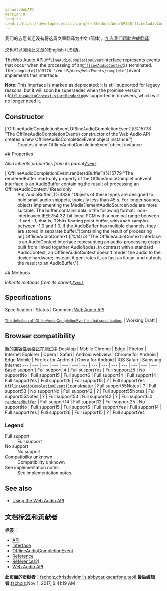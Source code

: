 ```yaml
---
manual:WebAPI
version:0
lang:zh
rawUrl:https://developer.mozilla.org/zh-CN/docs/Web/API/OfflineAudioCompletionEvent
---
```




<bdi>我们的志愿者还没有将这篇文章翻译为<bdi>中文 (简体)</bdi>。[加入我们帮助完成翻译](%15774 "")<br></br>您也可以阅读此文章的[English (US)](%15775 "")版。</bdi>






The[Web Audio API](%3940 "/en-US/docs/Web_Audio_API")`OfflineAudioCompletionEvent`interface represents events that occur when the processing of an[`OfflineAudioContext`](%14178 "The OfflineAudioContext interface is an AudioContext interface representing an audio-processing graph built from linked together AudioNodes. In contrast with a standard AudioContext, an OfflineAudioContext doesn't render the audio to the device hardware; instead, it generates it, as fast as it can, and outputs the result to an AudioBuffer.")is terminated. The`[complete](%15776 "/en-US/docs/Web/Events/complete")`event implements this interface.



**Note**: This interface is marked as deprecated; it is still supported for legacy reasons, but it will soon be superseded when the promise version of[`OfflineAudioContext.startRendering`](%15777 "The startRendering() method of the OfflineAudioContext Interface starts rendering the audio graph, taking into account the current connections and the current scheduled changes.")is supported in browsers, which will no longer need it.



## Constructor<a name="Constructor"></a>
<dl><dt>[`OfflineAudioCompletionEvent.OfflineAudioCompletionEvent`](%15778 "The OfflineAudioCompletionEvent() constructor of the Web Audio API creates a new OfflineAudioCompletionEvent object instance.")</dt><dd>Creates a new`OfflineAudioCompletionEvent`object instance.</dd></dl>
## Properties<a name="Properties"></a>


<em>Also inherits properties from its parent,[`Event`](%3943 "The Event interface represents any event which takes place in the DOM; some are user-generated (such as mouse or keyboard events), while others are generated by APIs (such as events that indicate an animation has finished running, a video has been paused, and so forth). There are many types of events, some of which use other interfaces based on the main Event interface. Event itself contains the properties and methods which are common to all events.")</em>.

<dl><dt>[`OfflineAudioCompletionEvent.renderedBuffer`](%15779 "The renderedBuffer read-only property of the OfflineAudioCompletionEvent interface is an AudioBuffer containing the result of processing an OfflineAudioContext.")Read only</dt><dd>An[`AudioBuffer`](%3836 "Objects of these types are designed to hold small audio snippets, typically less than 45 s. For longer sounds, objects implementing the MediaElementAudioSourceNode are more suitable. The buffer contains data in the following format:  non-interleaved IEEE754 32-bit linear PCM with a nominal range between -1 and +1, that is, 32bits floating point buffer, with each samples between -1.0 and 1.0. If the AudioBuffer has multiple channels, they are stored in separate buffer.")containing the result of processing an[`OfflineAudioContext`](%14178 "The OfflineAudioContext interface is an AudioContext interface representing an audio-processing graph built from linked together AudioNodes. In contrast with a standard AudioContext, an OfflineAudioContext doesn't render the audio to the device hardware; instead, it generates it, as fast as it can, and outputs the result to an AudioBuffer.").</dd></dl>
## Methods<a name="Methods"></a>


<em>Inherits methods from its parent,[`Event`](%3943 "The Event interface represents any event which takes place in the DOM; some are user-generated (such as mouse or keyboard events), while others are generated by APIs (such as events that indicate an animation has finished running, a video has been paused, and so forth). There are many types of events, some of which use other interfaces based on the main Event interface. Event itself contains the properties and methods which are common to all events.")</em>.


## Specifications<a name="Specifications"></a>
Specification | Status | Comment 
[Web Audio API<br></br><small>The definition of &#39;OfflineAudioCompletionEvent&#39; in that specification.</small>](%15780 "") | Working Draft |  


## Browser compatibility<a name="Browser_compatibility"></a>
[新的兼容性表格正在测试中<i></i>](%3360 "")
<abbr>Desktop<i></i></abbr> | <abbr>Mobile<i></i></abbr> 
<abbr>Chrome<i></i></abbr> | <abbr>Edge<i></i></abbr> | <abbr>Firefox<i></i></abbr> | <abbr>Internet Explorer<i></i></abbr> | <abbr>Opera<i></i></abbr> | <abbr>Safari<i></i></abbr> | <abbr>Android webview<i></i></abbr> | <abbr>Chrome for Android<i></i></abbr> | <abbr>Edge Mobile<i></i></abbr> | <abbr>Firefox for Android<i></i></abbr> | <abbr>Opera for Android<i></i></abbr> | <abbr>iOS Safari<i></i></abbr> | <abbr>Samsung Internet<i></i></abbr> 
 ---  |  ---  |  ---  |  ---  |  ---  |  ---  |  ---  |  ---  |  ---  |  ---  |  ---  |  ---  |  ---  |  ---  | 
Basic support | <abbr>Full support</abbr>14 | <abbr>Full support</abbr>Yes | <abbr>Full support</abbr>25 | <abbr>No support</abbr>No | <abbr>Full support</abbr>15 | <abbr>Full support</abbr>6 | <abbr>Full support</abbr>14 | <abbr>Full support</abbr>14 | <abbr>Full support</abbr>Yes | <abbr>Full support</abbr>26 | <abbr>Full support</abbr>15 | <abbr>?</abbr> | <abbr>Full support</abbr>Yes 
[`OfflineAudioCompletionEvent()`constructor](%15781 "") | <abbr>Full support</abbr>55<abbr>Notes<i></i></abbr> | <abbr>?</abbr> | <abbr>Full support</abbr>53 | <abbr>No support</abbr>No | <abbr>Full support</abbr>42 | <abbr>?</abbr> | <abbr>Full support</abbr>55<abbr>Notes<i></i></abbr> | <abbr>Full support</abbr>55<abbr>Notes<i></i></abbr> | <abbr>?</abbr> | <abbr>Full support</abbr>53 | <abbr>Full support</abbr>42 | <abbr>?</abbr> | <abbr>Full support</abbr>6.0 
[`renderedBuffer`](%15782 "") | <abbr>Full support</abbr>14 | <abbr>Full support</abbr>12 | <abbr>Full support</abbr>25 | <abbr>No support</abbr>No | <abbr>Full support</abbr>15 | <abbr>Full support</abbr>6 | <abbr>Full support</abbr>Yes | <abbr>Full support</abbr>14 | <abbr>Full support</abbr>Yes | <abbr>Full support</abbr>26 | <abbr>Full support</abbr>15 | <abbr>?</abbr> | <abbr>Full support</abbr>Yes 


### Legend<a name="Legend"></a>
<dl><dt><abbr>Full support</abbr></dt><dd>Full support</dd><dt><abbr>No support</abbr></dt><dd>No support</dd><dt><abbr>Compatibility unknown</abbr></dt><dd>Compatibility unknown</dd><dt><abbr>See implementation notes.<i></i></abbr></dt><dd>See implementation notes.</dd></dl>


## See also<a name="See_also"></a>

* [Using the Web Audio API](%3743 "")



## 文档标签和贡献者
**标签：**
* [API](%50 "")
* [Interface](%3380 "")
* [OfflineAudioCompletionEvent](%15783 "")
* [Reference](%3381 "")
* [Référence(2)](%3892 "")
* [Web Audio API](%3830 "")

**此页面的贡献者：**[fscholz](%60 ""),[chrisdavidmills](%3495 ""),[abbycar](%15784 ""),[kscarfone](%3900 ""),[teoli](%160 "")
**最后编辑者:**[fscholz](%60 ""),<time>Nov 1, 2017, 6:41:19 AM</time>


